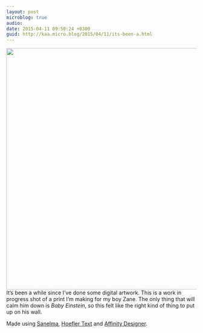 ```yaml
---
layout: post
microblog: true
audio: 
date: 2015-04-11 09:50:24 +0300
guid: http://kaa.micro.blog/2015/04/11/its-been-a.html
---
```

<img src="https://micro.kaa.bz/uploads/2018/6a5515134c.jpg" alt="" width="640" height="640" class="alignnone size-full wp-image-275" /> It’s been a while since I’ve done some digital artwork. This is a work in progress shot of a print I’m making for my boy Zane. The only thing that will calm him down is <em>Baby Einstein</em>, so this felt like the right kind of thing to put up on his wall.

Made using <a href="http://www.myfonts.com/fonts/mika-melvas/sanelma/">Sanelma</a>, <a href="http://www.typography.com/fonts/hoefler-text/overview/">Hoefler Text</a> and <a href="https://affinity.serif.com/en-gb/">Affinity Designer</a>.
